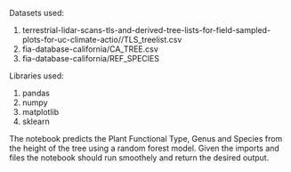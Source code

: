 Datasets used:
1. terrestrial-lidar-scans-tls-and-derived-tree-lists-for-field-sampled-plots-for-uc-climate-actio//TLS_treelist.csv
2. fia-database-california/CA_TREE.csv
3. fia-database-california/REF_SPECIES

Libraries used:
1. pandas
2. numpy
3. matplotlib
4. sklearn

The notebook predicts the Plant Functional Type, Genus and Species from the height of the tree using a random forest model.
Given the imports and files the notebook should run smoothely and return the desired output.
